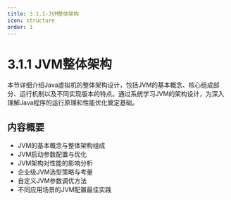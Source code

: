 ```yaml
---
title: 3.1.1-JVM整体架构
icon: structure
order: 1
---
```


# 3.1.1 JVM整体架构

本节详细介绍Java虚拟机的整体架构设计，包括JVM的基本概念、核心组成部分、运行机制以及不同实现版本的特点。通过系统学习JVM的架构设计，为深入理解Java程序的运行原理和性能优化奠定基础。

## 内容概要

- JVM的基本概念与整体架构组成
- JVM启动参数配置与优化
- JVM架构对性能的影响分析
- 企业级JVM选型策略与考量
- 自定义JVM参数调优方法
- 不同应用场景的JVM配置最佳实践
